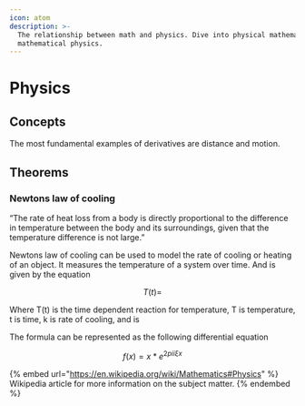 ```yaml
---
icon: atom
description: >-
  The relationship between math and physics. Dive into physical mathematics and
  mathematical physics.
---
```


# Physics

## Concepts

The most fundamental examples of derivatives are distance and motion.

## Theorems

### Newtons law of cooling

“The rate of heat loss from a body is directly proportional to the difference in temperature between the body and its surroundings, given that the temperature difference is not large.”

Newtons law of cooling can be used to model the rate of cooling or heating of an object. It measures the temperature of a system over time. And is given by the equation

$$
T(t)=
$$

Where T(t) is the time dependent reaction for temperature, T is temperature, t is time, k is rate of cooling, and is

The formula can be represented as the following differential equation

$$
f(x) = x * e^{2 pi i \xi x}
$$

{% embed url="https://en.wikipedia.org/wiki/Mathematics#Physics" %}
Wikipedia article for more information on the subject matter.
{% endembed %}
